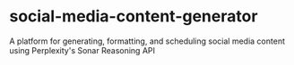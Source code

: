 # social-media-content-generator
A platform for generating, formatting, and scheduling social media content using Perplexity's Sonar Reasoning API
